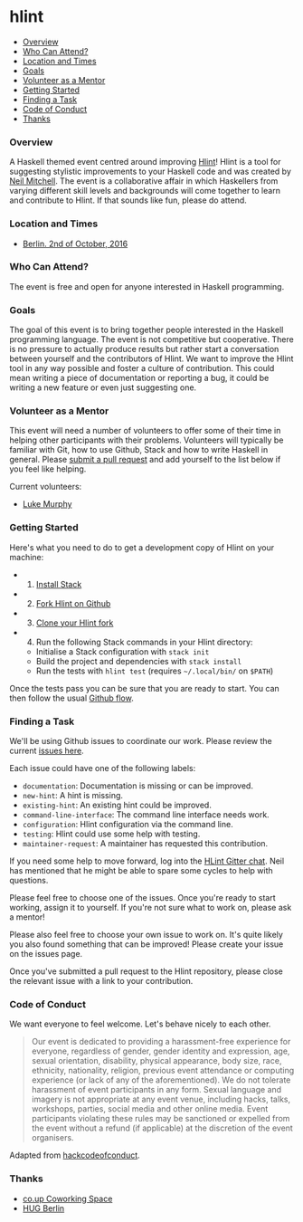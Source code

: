 # hlint

  - [Overview](#overview)
  - [Who Can Attend?](#who-can-attend)
  - [Location and Times](#location-and-times)
  - [Goals](#goals)
  - [Volunteer as a Mentor](#volunteer-as-a-mentor)
  - [Getting Started](#getting-started)
  - [Finding a Task](#finding-a-task)
  - [Code of Conduct](#code-of-conduct)
  - [Thanks](#thanks)

### Overview
A Haskell themed event centred around improving [Hlint]! Hlint is a tool for
suggesting stylistic improvements to your Haskell code and was created by [Neil
Mitchell]. The event is a collaborative affair in which Haskellers from varying
different skill levels and backgrounds will come together to learn and
contribute to Hlint. If that sounds like fun, please do attend.

[Hlint]: https://github.com/ndmitchell/hlint
[Neil Mitchell]: http://ndmitchell.com/

### Location and Times
  - [Berlin. 2nd of October, 2016]

[Berlin. 2nd of October, 2016]: http://www.meetup.com/berlinhug/events/234415953/

### Who Can Attend?
The event is free and open for anyone interested in Haskell programming.

### Goals
The goal of this event is to bring together people interested in the Haskell
programming language. The event is not competitive but cooperative. There is no
pressure to actually produce results but rather start a conversation between
yourself and the contributors of Hlint. We want to improve the Hlint tool in
any way possible and foster a culture of contribution. This could mean writing
a piece of documentation or reporting a bug, it could be writing a new feature
or even just suggesting one.

### Volunteer as a Mentor
This event will need a number of volunteers to offer some of their time in
helping other participants with their problems. Volunteers will typically be
familiar with Git, how to use Github, Stack and how to write Haskell in
general. Please [submit a pull request] and add yourself to the list below if
you feel like helping.

[submit a pull request]: https://github.com/haskellpeople/hlint/pulls

Current volunteers:

  - [Luke Murphy]

[Luke Murphy]: https://github.com/lwm

### Getting Started
Here's what you need to do to get a development copy of Hlint on your
machine:

  - 1) [Install Stack]
  - 2) [Fork Hlint on Github]
  - 3) [Clone your Hlint fork]
  - 4) Run the following Stack commands in your Hlint directory:
    - Initialise a Stack configuration with `stack init`
    - Build the project and dependencies with `stack install`
    - Run the tests with `hlint test` (requires `~/.local/bin/` on `$PATH`)

[Install stack]: https://docs.haskellstack.org/en/stable/install_and_upgrade/
[Fork Hlint on Github]: https://github.com/ndmitchell/hlint#fork-destination-box
[Clone your Hlint fork]: https://help.github.com/articles/cloning-a-repository/

Once the tests pass you can be sure that you are ready to start. You can then
follow the usual [Github flow].

[Github flow]: https://guides.github.com/introduction/flow/

### Finding a Task
We'll be using Github issues to coordinate our work. Please review
the current [issues here].

[issues here]: https://github.com/haskellpeople/hlint/issues

Each issue could have one of the following labels:

  - `documentation`: Documentation is missing or can be improved.
  - `new-hint`: A hint is missing.
  - `existing-hint`: An existing hint could be improved.
  - `command-line-interface`: The command line interface needs work.
  - `configuration`: Hlint configuration via the command line.
  - `testing`: Hlint could use some help with testing.
  - `maintainer-request`: A maintainer has requested this contribution.

If you need some help to move forward, log into the [HLint Gitter chat]. Neil
has mentioned that he might be able to spare some cycles to help with
questions.

[HLint Gitter chat]: https://gitter.im/hlint/Lobby

Please feel free to choose one of the issues. Once you're ready to start
working, assign it to yourself. If you're not sure what to work on, please ask
a mentor!

Please also feel free to choose your own issue to work on. It's quite likely
you also found something that can be improved! Please create your issue on the
issues page.

Once you've submitted a pull request to the Hlint repository, please close the
relevant issue with a link to your contribution.

### Code of Conduct
We want everyone to feel welcome. Let's behave nicely to each other.

> Our event is dedicated to providing a harassment-free experience for
> everyone, regardless of gender, gender identity and expression, age, sexual
> orientation, disability, physical appearance, body size, race, ethnicity,
> nationality, religion, previous event attendance or computing experience
> (or lack of any of the aforementioned). We do not tolerate harassment of
> event participants in any form. Sexual language and imagery is not
> appropriate at any event venue, including hacks, talks, workshops,
> parties, social media and other online media. Event participants
> violating these rules may be sanctioned or expelled from the event
> without a refund (if applicable) at the discretion of the event
> organisers.

Adapted from [hackcodeofconduct].

[hackcodeofconduct]: http://hackcodeofconduct.org/

### Thanks
  - [co.up Coworking Space]
  - [HUG Berlin]

[co.up Coworking space]: http://co-up.de/
[HUG Berlin]: https://www.meetup.com/berlinhug/
